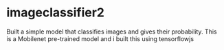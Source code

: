 # imageclassifier2
Built a simple model that classifies images and gives their probability. This is a Mobilenet pre-trained model and i built this using tensorflowjs
